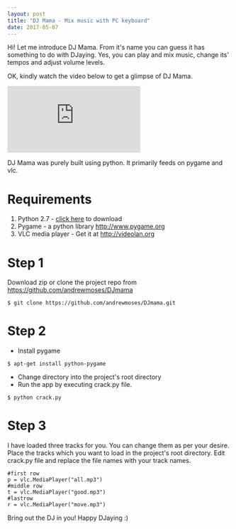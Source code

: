 ```yaml
---
layout: post
title: "DJ Mama - Mix music with PC keyboard"
date: 2017-05-07
---
```


Hi! Let me introduce DJ Mama. From it's name you can guess it has something to do with DJaying. Yes, you can play and mix music, change its' tempos and adjust volume levels.

OK, kindly watch the video below to get a glimpse of DJ Mama.

<div class="container">
<iframe src="https://www.youtube.com/embed/Dn0nRWWPRh8" frameborder="0" allowfullscreen class="video"></iframe>
</div>


DJ Mama was purely built using python. It primarily feeds on pygame and vlc.

# Requirements

1. Python 2.7 - [click here](https://www.python.org/download/releases/2.7/) to download
2. Pygame - a python library http://www.pygame.org
3. VLC media player - Get it at http://videolan.org

# Step 1

Download zip or clone the project repo from https://github.com/andrewmoses/DJmama

```
$ git clone https://github.com/andrewmoses/DJmama.git
```

# Step 2

* Install pygame

```
$ apt-get install python-pygame
```

* Change directory into the project's root directory
* Run the app by executing crack.py file.

```
$ python crack.py
```

# Step 3

I have loaded three tracks for you. You can change them as per your desire. Place the tracks which you want to load in the project's root directory. Edit crack.py file and replace the file names with your track names.
```
#first row
p = vlc.MediaPlayer("all.mp3")
#middle row
t = vlc.MediaPlayer("good.mp3")
#lastrow
r = vlc.MediaPlayer("move.mp3")
```

Bring out the DJ in you!
Happy DJaying :)
